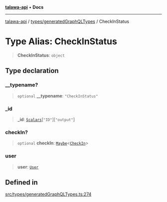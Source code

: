 [**talawa-api**](../../../README.md) • **Docs**

***

[talawa-api](../../../modules.md) / [types/generatedGraphQLTypes](../README.md) / CheckInStatus

# Type Alias: CheckInStatus

> **CheckInStatus**: `object`

## Type declaration

### \_\_typename?

> `optional` **\_\_typename**: `"CheckInStatus"`

### \_id

> **\_id**: [`Scalars`](Scalars.md)\[`"ID"`\]\[`"output"`\]

### checkIn?

> `optional` **checkIn**: [`Maybe`](Maybe.md)\<[`CheckIn`](CheckIn.md)\>

### user

> **user**: [`User`](User.md)

## Defined in

[src/types/generatedGraphQLTypes.ts:274](https://github.com/PalisadoesFoundation/talawa-api/blob/3bacbf38707ebd3e3e5f1bc5b4cc7aa3b2adc169/src/types/generatedGraphQLTypes.ts#L274)
